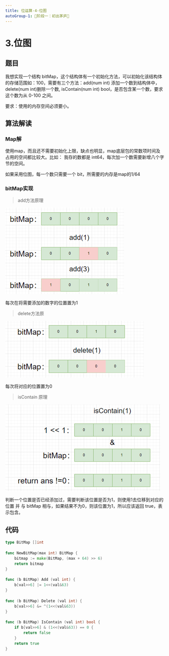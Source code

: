 ```yaml
---
title: 位运算-4-位图
autoGroup-1: 🌱阶段一：初出茅庐🌱
---
```


# 3.位图

## 题目

我想实现一个结构 bitMap，这个结构体有一个初始化方法，可以初始化该结构体的存储范围如：100，需要有三个方法：add(num int) 添加一个数到结构体中，delete(num int)删除一个数, isContain(num int) bool，是否包含某一个数，要求这个数为从 0-100 之间。

要求：使用的内存空间必须要小。

## 算法解读

### Map解

使用map，而且还不需要初始化上限，缺点也明显，map底层包的常数项时间及占用的空间都比较大。比如：
我存的数都是 int64，每次加一个数需要新增八个字节的空间。

如果采用位图，每一个数只需要一个 bit，所需要的内存是map的1/64

### bitMap实现

> add方法原理

![image-20230322204401085](/3_bit_map.assets/image-20230322204401085.png)

每次在将需要添加的数字的位置置为1

> delete方法原

![image-20230322204430597](/3_bit_map.assets/image-20230322204430597.png)

每次将对应的位置置为0

> isContain 原理

![image-20230322212740765](/3_bit_map.assets/image-20230322212740765.png)

判断一个位置是否已经添加过，需要判断该位置是否为1，则使用1去位移到对应的位置 并 与 bitMap 相与，如果结果不为0，则该位置为1，所以应该返回 true，表示包含。

## 代码

```go
type BitMap []int

func NewBitMap(max int) BitMap {
	bitmap := make(BitMap, (max + 64) >> 6)
	return bitmap
}

func (b BitMap) Add (val int) {
	b[val>>6] |= 1<<(val&63)
}

func (b BitMap) Delete (val int) {
	b[val>>6] &= ^(1<<(val&63))
}

func (b BitMap) IsContain (val int) bool {
	if b[val>>6] & (1<<(val&63)) == 0 {
		return false
	}
	return true
}
```

